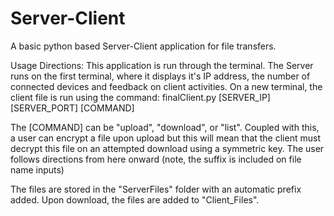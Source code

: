 # Server-Client
A basic python based Server-Client application for file transfers.

Usage Directions:
This application is run through the terminal. The Server runs on the first terminal, where it displays it's IP address, the number of connected devices and feedback on client activities. On a new terminal, the client file is run using the command: finalClient.py [SERVER_IP] [SERVER_PORT] [COMMAND]

The [COMMAND] can be "upload", "download", or "list". Coupled with this, a user can encrypt a file upon upload but this will mean that the client must decrypt this file on an attempted download using a symmetric key. The user follows directions from here onward (note, the suffix is included on file name inputs)

The files are stored in the "ServerFiles" folder with an automatic prefix added. Upon download, the files are added to "Client_Files". 
